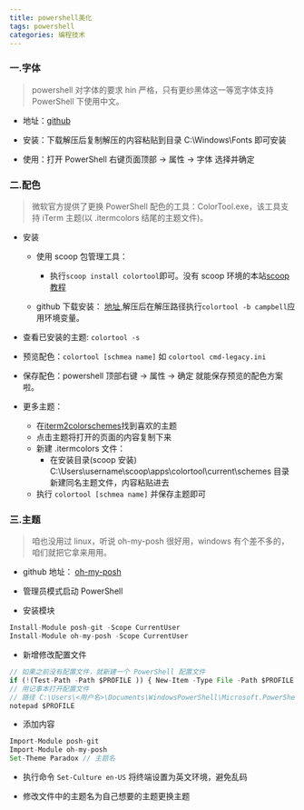 ```yaml
---
title: powershell美化
tags: powershell
categories: 编程技术
---
```


### 一.字体

> powershell 对字体的要求 hin 严格，只有更纱黑体这一等宽字体支持 PowerShell 下使用中文。

- 地址：[github](https://link.zhihu.com/?target=https%3A//github.com/be5invis/Sarasa-Gothic/releases)

- 安装：下载解压后复制解压的内容粘贴到目录 C:\Windows\Fonts 即可安装

- 使用：打开 PowerShell 右键页面顶部 -> 属性 -> 字体 选择并确定

### 二.配色

> 微软官方提供了更换 PowerShell 配色的工具：ColorTool.exe，该工具支持 iTerm 主题(以 .itermcolors 结尾的主题文件)。

- 安装

  - 使用 scoop 包管理工具：

    - 执行`scoop install colortool`即可。没有 scoop 环境的本站[scoop 教程](./工具/scoop.md)

  - github 下载安装：
    [地址](https://github.com/Microsoft/console/releases),解压后在解压路径执行`colortool -b campbell`应用环境变量。

- 查看已安装的主题: `colortool -s`

- 预览配色：`colortool [schmea name]` 如 `colortool cmd-legacy.ini`

- 保存配色：powershell 顶部右键 -> 属性 -> 确定 就能保存预览的配色方案啦。

- 更多主题：
  - 在[iterm2colorschemes](https://iterm2colorschemes.com/)找到喜欢的主题
  - 点击主题将打开的页面的内容复制下来
  - 新建 .itermcolors 文件：
    - 在安装目录(scoop 安装) C:\Users\username\scoop\apps\colortool\current\schemes 目录新建同名主题文件，内容粘贴进去
  - 执行 `colortool [schmea name]` 并保存主题即可

### 三.主题

> 咱也没用过 linux，听说 oh-my-posh 很好用，windows 有个差不多的，咱们就把它拿来用用。

- github 地址： [oh-my-posh](https://github.com/JanDeDobbeleer/oh-my-posh)

- 管理员模式启动 PowerShell

- 安装模块

```js
Install-Module posh-git -Scope CurrentUser
Install-Module oh-my-posh -Scope CurrentUser
```

- 新增修改配置文件

```js
// 如果之前没有配置文件，就新建一个 PowerShell 配置文件
if (!(Test-Path -Path $PROFILE )) { New-Item -Type File -Path $PROFILE -Force }
// 用记事本打开配置文件
// 路径 C:\Users\<用户名>\Documents\WindowsPowerShell\Microsoft.PowerShell_profile.ps1
notepad $PROFILE
```

- 添加内容

```js
Import-Module posh-git
Import-Module oh-my-posh
Set-Theme Paradox // 主题名
```

- 执行命令 `Set-Culture en-US` 将终端设置为英文环境，避免乱码

- 修改文件中的主题名为自己想要的主题更换主题

